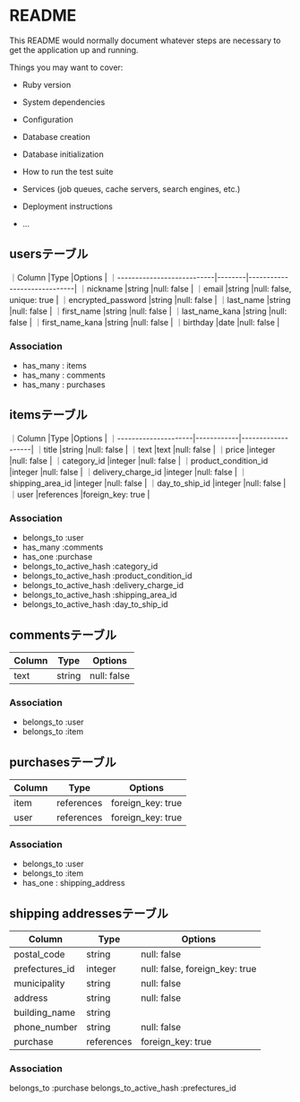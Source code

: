 # README

This README would normally document whatever steps are necessary to get the
application up and running.

Things you may want to cover:

* Ruby version

* System dependencies

* Configuration

* Database creation

* Database initialization

* How to run the test suite

* Services (job queues, cache servers, search engines, etc.)

* Deployment instructions

* ...


## usersテーブル

｜Column                     |Type    |Options                      |
｜---------------------------|--------|-----------------------------|
｜nickname                   |string  |null: false                  |
｜email                      |string  |null: false, unique: true    |
｜encrypted_password         |string  |null: false                  |
｜last_name                  |string  |null: false                  |
｜first_name                 |string  |null: false                  |
｜last_name_kana             |string  |null: false                  |
｜first_name_kana            |string  |null: false                  |
｜birthday                   |date    |null: false                  |

### Association

- has_many : items
- has_many : comments
- has_many : purchases


## itemsテーブル

｜Column               |Type        |Options            |
｜---------------------|------------|-------------------|
｜title                |string      |null: false        |
｜text                 |text        |null: false        |
｜price                |integer     |null: false        |
｜category_id          |integer     |null: false        |
｜product_condition_id |integer     |null: false        |
｜delivery_charge_id   |integer     |null: false        |
｜shipping_area_id     |integer     |null: false        |
｜day_to_ship_id       |integer     |null: false        |
｜user                 |references  |foreign_key: true  |




### Association

- belongs_to :user
- has_many   :comments
- has_one    :purchase
- belongs_to_active_hash :category_id
- belongs_to_active_hash :product_condition_id
- belongs_to_active_hash :delivery_charge_id
- belongs_to_active_hash :shipping_area_id
- belongs_to_active_hash :day_to_ship_id

## commentsテーブル

|Column           |Type    |Options        |
|-----------------|--------|---------------|
|text             |string  |null: false    |

### Association

- belongs_to :user
- belongs_to :item

## purchasesテーブル
|Column           |Type        |Options            |
|-----------------|------------|-------------------|
|item             |references  |foreign_key: true  |
|user             |references  |foreign_key: true  |

### Association

- belongs_to :user
- belongs_to :item
- has_one : shipping_address

## shipping addressesテーブル
|Column                   |Type       |Options                        |
|-------------------------|-----------|-------------------------------|
|postal_code              |string     |null: false                    |
|prefectures_id           |integer    |null: false, foreign_key: true |
|municipality             |string     |null: false                    |
|address                  |string     |null: false                    |
|building_name            |string     |                               |
|phone_number             |string     |null: false                    |
|purchase                 |references |foreign_key: true              |


### Association

belongs_to :purchase
belongs_to_active_hash :prefectures_id







